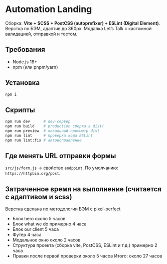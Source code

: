 # Automation Landing

Сборка: **Vite + SCSS + PostCSS (autoprefixer) + ESLint (Digital Element)**.  
Верстка по БЭМ, адаптив до 360px. Модалка Let’s Talk с кастомной валидацией, отправкой и тостом.

## Требования
- Node.js 18+
- npm (или pnpm/yarn)

## Установка
```bash
npm i
```

## Скрипты
```bash
npm run dev      # dev-сервер
npm run build    # production сборка в dist/
npm run preview  # локальный просмотр dist
npm run lint     # проверка кода ESLint
npm run lint:fix # автоисправление
```

## Где менять URL отправки формы
`src/js/form.js` → свойство `endpoint`. По умолчанию: `https://httpbin.org/post`.

## Затраченное время на выполнение (считается с адаптивом и scss)
Верстка сделана по методологии БЭМ с pixel-perfect
- Блок hero около 5 часов
- Блок what we do примерно 4 часа
- Блок our client 5 часа
- Футер 4 часа
- Модальное окно около 2 часов
- Структура проекта (сборка vite, PostCSS, ESLint и т.д.) примерно 2 часа
- Правки после первой проверки около 5 часов
Итого: около 27 часов